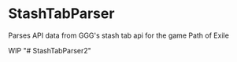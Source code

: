 # StashTabParser
Parses API data from GGG's stash tab api for the game Path of Exile

WIP
"# StashTabParser2" 
